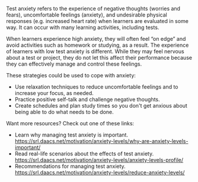 Test anxiety refers to the experience of negative thoughts (worries and fears), uncomfortable feelings (anxiety), and undesirable physical responses (e.g. increased heart rate) when learners are evaluated in some way. It can occur with many learning activities, including tests.

When learners experience high anxiety, they will often feel “on edge” and avoid activities such as homework or studying, as a result. The experience of learners with low test anxiety is different. While they may feel nervous about a test or project, they do not let this affect their performance because they can effectively manage and control these feelings.

These strategies could be used to cope with anxiety:
* Use relaxation techniques to reduce uncomfortable feelings and to increase your focus, as needed.
* Practice positive self-talk and challenge negative thoughts.
* Create schedules and plan study times so you don't get anxious about being able to do what needs to be done.

Want more resources? Check out one of these links:
* Learn why managing test anxiety is important. https://srl.daacs.net/motivation/anxiety-levels/why-are-anxiety-levels-important/
* Read real-life scenarios about the effects of test anxiety. https://srl.daacs.net/motivation/anxiety-levels/anxiety-levels-profile/
* Recommendations for managing test anxiety. https://srl.daacs.net/motivation/anxiety-levels/reduce-anxiety-levels/
